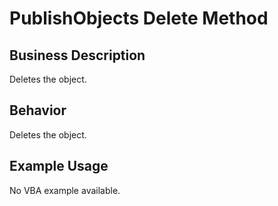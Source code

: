 # PublishObjects Delete Method

## Business Description
Deletes the object.

## Behavior
Deletes the object.

## Example Usage
No VBA example available.